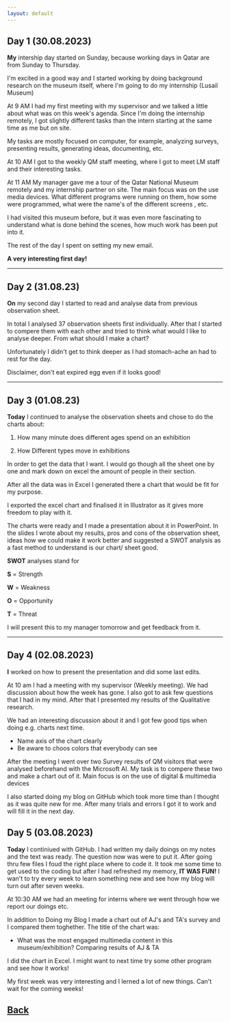 ```yaml
---
layout: default
---
```


## Day 1 (30.08.2023)

<b>My</b> intership day started on Sunday, because working days in Qatar are from Sunday to Thursday.

I'm excited in a good way and I started working by doing background research on the museum itself, where I'm going to do my internship (Lusail Museum)

At 9 AM I had my first meeting with my supervisor and we talked a little about what was on this week's agenda. Since I'm doing the internship remotely, I got slightly different tasks than the intern starting at the same time as me but on site.

My tasks are mostly focused on computer, for example, analyzing surveys, presenting results, generating ideas, documenting, etc.

At 10 AM I got to the weekly QM staff meeting, where I got to meet LM staff and their interesting tasks.

At 11 AM My manager gave me a tour of the Qatar National Museum remotely and my internship partner on site. The main focus was on the use media devices. What different programs were running on them, how some were programmed, what were the name's of the different screens , etc.

I had visited this museum before, but it was even more fascinating to understand what is done behind the scenes, how much work has been put into it.

The rest of the day I spent on setting my new email.

<b>A very interesting first day!</b>

***

## Day 2 (31.08.23)

<b>On</b>  my second day I started to read and analyse data from previous observation sheet.

In total I analysed 37 observation sheets first individually. After that I started to compere them with each other and tried to think what would I like to analyse deeper. From what should I  make a chart?

Unfortunately I didn't get to think deeper as I had stomach-ache an had to rest for the day.

Disclaimer, don't eat expired egg even if it looks good!

***

## Day 3 (01.08.23)

<b>Today</b> I continued to analyse the observation sheets and chose to do the charts about:

1. How many minute does different ages spend on an exhibition

2. How Different types move in exhibitions

In order to get the data that I want. I would go though all the sheet one by one and mark down on excel the amount of people in their section.

After all the data was in Excel I generated there a chart that would be fit for my purpose.

I exported the excel chart and finalised it in Illustrator as it gives more freedom to play with it.

The charts were ready and  I made a presentation about it in PowerPoint.  In the slides I wrote about my results, pros and cons of the observation sheet,  ideas how we could make it work better and suggested a SWOT analysis as a fast method to understand is our chart/ sheet good.

<b>SWOT</b>  analyses stand for

<b>S</b>  = Strength

<b>W</b>  = Weakness

<b>O</b>  = Opportunity

<b>T</b>  = Threat

I will present this to my manager tomorrow and get feedback from it.

***

## Day 4 (02.08.2023)

<b>I</b>  worked on how to present the presentation and did some last edits.

At 10 am I had a meeting with my supervisor (Weekly meeting). We had discussion about how the week has gone. I also got to ask few questions that I had in my mind. After that I presented my results of the Qualitative research.

We had an interesting discussion about it and I got few good tips when doing e.g. charts next time.

* Name axis of the chart clearly
* Be aware to choos colors that everybody can see

After the meeting I went over two Survey results of QM visitors that were analysed beforehand with the Microsoft AI. My task is to compere these two and make a chart out of it. Main focus is on the use of digital & multimedia devices

I also started doing my blog on GitHub which took more time than I thought as it was quite new for me. After many trials and errors I got it to work and will fill it in the next day.

## Day 5 (03.08.2023)

<b>Today</b> I continiued with GitHub. I had written my daily doings on my notes and the text was ready. The question now was were to put it. After going thru few files I foud the right place where to code it. It took me some time to get used to the coding but after I had refreshed my memory, <b>IT WAS FUN!</b> I wan't to try every week to learn something new and see how my blog will turn out after seven weeks.

At 10:30 AM we had an meeting for interns where we went through how we report our doings etc.

In addition to Doing my Blog I made a chart out of AJ's and TA's survey and I compared them toghether. The title of the chart was:

* What was the most engaged multimedia content in this museum/exhibition?
Comparing results  of AJ & TA

I did the chart in Excel. I might want to next time try some other program and see how it works!

My first week was very interesting and I lerned a lot of new things. Can't wait for the coming weeks!


## [Back](./)
